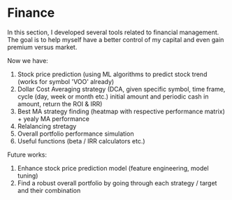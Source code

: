 # Finance
In this section, I developed several tools related to financial management.
The goal is to help myself have a better control of my capital and even gain premium versus market.

Now we have:
1. Stock price prediction (using ML algorithms to predict stock trend (works for symbol 'VOO' already)
2. Dollar Cost Averaging strategy (DCA, given specific symbol, time frame, cycle (day, week or month etc.) initial amount and periodic cash in amount, return the ROI & IRR)
3. Best MA strategy finding (heatmap with respective performance matrix) + yealy MA performance
4. Relalancing stretagy
5. Overall portfolio performance simulation
6. Useful functions (beta / IRR calculators etc.)

Future works:
1. Enhance stock price prediction model (feature engineering, model tuning)
2. Find a robust overall portfolio by going through each strategy / target and their combination